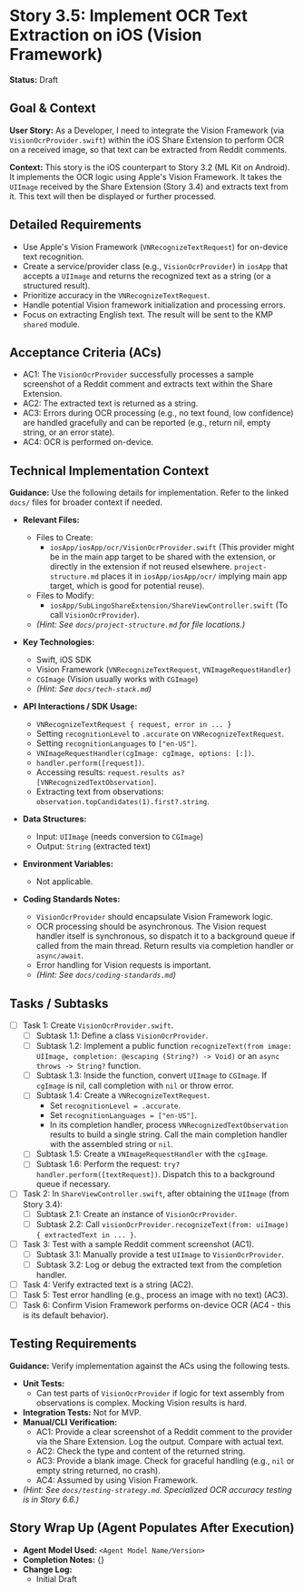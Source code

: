 
# Story 3.5: Implement OCR Text Extraction on iOS (Vision Framework)

**Status:** Draft

## Goal & Context

**User Story:** As a Developer, I need to integrate the Vision Framework (via `VisionOcrProvider.swift`) within the iOS Share Extension to perform OCR on a received image, so that text can be extracted from Reddit comments.

**Context:** This story is the iOS counterpart to Story 3.2 (ML Kit on Android). It implements the OCR logic using Apple's Vision Framework. It takes the `UIImage` received by the Share Extension (Story 3.4) and extracts text from it. This text will then be displayed or further processed.

## Detailed Requirements

- Use Apple's Vision Framework (`VNRecognizeTextRequest`) for on-device text recognition.
- Create a service/provider class (e.g., `VisionOcrProvider`) in `iosApp` that accepts a `UIImage` and returns the recognized text as a string (or a structured result).
- Prioritize accuracy in the `VNRecognizeTextRequest`.
- Handle potential Vision framework initialization and processing errors.
- Focus on extracting English text. The result will be sent to the KMP `shared` module.

## Acceptance Criteria (ACs)

- AC1: The `VisionOcrProvider` successfully processes a sample screenshot of a Reddit comment and extracts text within the Share Extension.
- AC2: The extracted text is returned as a string.
- AC3: Errors during OCR processing (e.g., no text found, low confidence) are handled gracefully and can be reported (e.g., return nil, empty string, or an error state).
- AC4: OCR is performed on-device.

## Technical Implementation Context

**Guidance:** Use the following details for implementation. Refer to the linked `docs/` files for broader context if needed.

- **Relevant Files:**

    - Files to Create:
        - `iosApp/iosApp/ocr/VisionOcrProvider.swift` (This provider might be in the main app target to be shared with the extension, or directly in the extension if not reused elsewhere. `project-structure.md` places it in `iosApp/iosApp/ocr/` implying main app target, which is good for potential reuse).
    - Files to Modify:
        - `iosApp/SubLingoShareExtension/ShareViewController.swift` (To call `VisionOcrProvider`).
    - *(Hint: See `docs/project-structure.md` for file locations.)*

- **Key Technologies:**

    - Swift, iOS SDK
    - Vision Framework (`VNRecognizeTextRequest`, `VNImageRequestHandler`)
    - `CGImage` (Vision usually works with `CGImage`)
    - *(Hint: See `docs/tech-stack.md`)*

- **API Interactions / SDK Usage:**

    - `VNRecognizeTextRequest { request, error in ... }`
    - Setting `recognitionLevel` to `.accurate` on `VNRecognizeTextRequest`.
    - Setting `recognitionLanguages` to `["en-US"]`.
    - `VNImageRequestHandler(cgImage: cgImage, options: [:])`.
    - `handler.perform([request])`.
    - Accessing results: `request.results as? [VNRecognizedTextObservation]`.
    - Extracting text from observations: `observation.topCandidates(1).first?.string`.

- **Data Structures:**

    - Input: `UIImage` (needs conversion to `CGImage`)
    - Output: `String` (extracted text)

- **Environment Variables:**

    - Not applicable.

- **Coding Standards Notes:**

    - `VisionOcrProvider` should encapsulate Vision Framework logic.
    - OCR processing should be asynchronous. The Vision request handler itself is synchronous, so dispatch it to a background queue if called from the main thread. Return results via completion handler or `async/await`.
    - Error handling for Vision requests is important.
    - *(Hint: See `docs/coding-standards.md`)*

## Tasks / Subtasks

- [ ] Task 1: Create `VisionOcrProvider.swift`.
    - [ ] Subtask 1.1: Define a class `VisionOcrProvider`.
    - [ ] Subtask 1.2: Implement a public function `recognizeText(from image: UIImage, completion: @escaping (String?) -> Void)` or an `async throws -> String?` function.
    - [ ] Subtask 1.3: Inside the function, convert `UIImage` to `CGImage`. If `cgImage` is nil, call completion with `nil` or throw error.
    - [ ] Subtask 1.4: Create a `VNRecognizeTextRequest`.
        - Set `recognitionLevel = .accurate`.
        - Set `recognitionLanguages = ["en-US"]`.
        - In its completion handler, process `VNRecognizedTextObservation` results to build a single string. Call the main completion handler with the assembled string or `nil`.
    - [ ] Subtask 1.5: Create a `VNImageRequestHandler` with the `cgImage`.
    - [ ] Subtask 1.6: Perform the request: `try? handler.perform([textRequest])`. Dispatch this to a background queue if necessary.
- [ ] Task 2: In `ShareViewController.swift`, after obtaining the `UIImage` (from Story 3.4):
    - [ ] Subtask 2.1: Create an instance of `VisionOcrProvider`.
    - [ ] Subtask 2.2: Call `visionOcrProvider.recognizeText(from: uiImage) { extractedText in ... }`.
- [ ] Task 3: Test with a sample Reddit comment screenshot (AC1).
    - [ ] Subtask 3.1: Manually provide a test `UIImage` to `VisionOcrProvider`.
    - [ ] Subtask 3.2: Log or debug the extracted text from the completion handler.
- [ ] Task 4: Verify extracted text is a string (AC2).
- [ ] Task 5: Test error handling (e.g., process an image with no text) (AC3).
- [ ] Task 6: Confirm Vision Framework performs on-device OCR (AC4 - this is its default behavior).

## Testing Requirements

**Guidance:** Verify implementation against the ACs using the following tests.

- **Unit Tests:**
    - Can test parts of `VisionOcrProvider` if logic for text assembly from observations is complex. Mocking Vision results is hard.
- **Integration Tests:** Not for MVP.
- **Manual/CLI Verification:**
    - AC1: Provide a clear screenshot of a Reddit comment to the provider via the Share Extension. Log the output. Compare with actual text.
    - AC2: Check the type and content of the returned string.
    - AC3: Provide a blank image. Check for graceful handling (e.g., `nil` or empty string returned, no crash).
    - AC4: Assumed by using Vision Framework.
- *(Hint: See `docs/testing-strategy.md`. Specialized OCR accuracy testing is in Story 6.6.)*

## Story Wrap Up (Agent Populates After Execution)

- **Agent Model Used:** `<Agent Model Name/Version>`
- **Completion Notes:** {}
- **Change Log:**
    - Initial Draft
